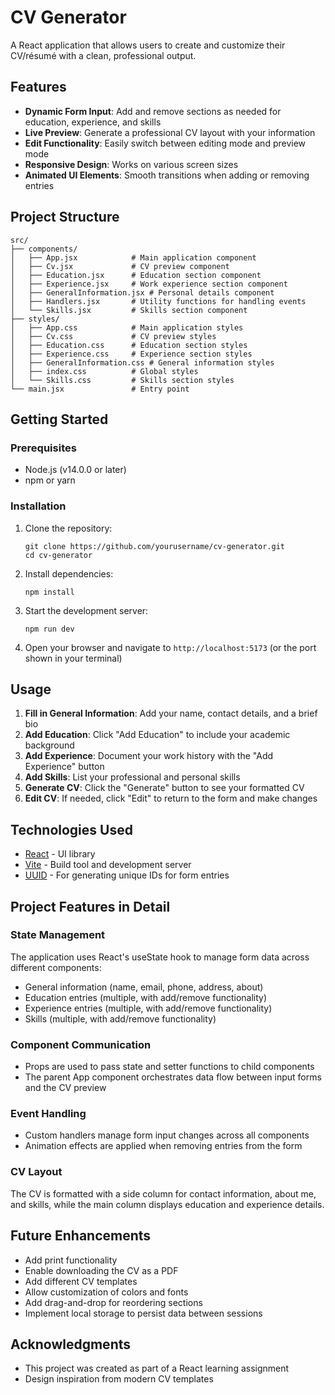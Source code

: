 # CV Generator

A React application that allows users to create and customize their CV/résumé with a clean, professional output.

## Features

- **Dynamic Form Input**: Add and remove sections as needed for education, experience, and skills
- **Live Preview**: Generate a professional CV layout with your information
- **Edit Functionality**: Easily switch between editing mode and preview mode
- **Responsive Design**: Works on various screen sizes
- **Animated UI Elements**: Smooth transitions when adding or removing entries

## Project Structure

```
src/
├── components/
│   ├── App.jsx            # Main application component
│   ├── Cv.jsx             # CV preview component
│   ├── Education.jsx      # Education section component
│   ├── Experience.jsx     # Work experience section component
│   ├── GeneralInformation.jsx # Personal details component
│   ├── Handlers.jsx       # Utility functions for handling events
│   └── Skills.jsx         # Skills section component
├── styles/
│   ├── App.css            # Main application styles
│   ├── Cv.css             # CV preview styles
│   ├── Education.css      # Education section styles
│   ├── Experience.css     # Experience section styles
│   ├── GeneralInformation.css # General information styles
│   ├── index.css          # Global styles
│   └── Skills.css         # Skills section styles
└── main.jsx               # Entry point
```

## Getting Started

### Prerequisites

- Node.js (v14.0.0 or later)
- npm or yarn

### Installation

1. Clone the repository:
   ```
   git clone https://github.com/yourusername/cv-generator.git
   cd cv-generator
   ```

2. Install dependencies:
   ```
   npm install
   ```

3. Start the development server:
   ```
   npm run dev
   ```

4. Open your browser and navigate to `http://localhost:5173` (or the port shown in your terminal)

## Usage

1. **Fill in General Information**: Add your name, contact details, and a brief bio
2. **Add Education**: Click "Add Education" to include your academic background
3. **Add Experience**: Document your work history with the "Add Experience" button
4. **Add Skills**: List your professional and personal skills
5. **Generate CV**: Click the "Generate" button to see your formatted CV
6. **Edit CV**: If needed, click "Edit" to return to the form and make changes

## Technologies Used

- [React](https://reactjs.org/) - UI library
- [Vite](https://vitejs.dev/) - Build tool and development server
- [UUID](https://github.com/uuidjs/uuid) - For generating unique IDs for form entries

## Project Features in Detail

### State Management

The application uses React's useState hook to manage form data across different components:

- General information (name, email, phone, address, about)
- Education entries (multiple, with add/remove functionality)
- Experience entries (multiple, with add/remove functionality)
- Skills (multiple, with add/remove functionality)

### Component Communication

- Props are used to pass state and setter functions to child components
- The parent App component orchestrates data flow between input forms and the CV preview

### Event Handling

- Custom handlers manage form input changes across all components
- Animation effects are applied when removing entries from the form

### CV Layout

The CV is formatted with a side column for contact information, about me, and skills, while the main column displays education and experience details.

## Future Enhancements

- Add print functionality
- Enable downloading the CV as a PDF
- Add different CV templates
- Allow customization of colors and fonts
- Add drag-and-drop for reordering sections
- Implement local storage to persist data between sessions

## Acknowledgments

- This project was created as part of a React learning assignment
- Design inspiration from modern CV templates